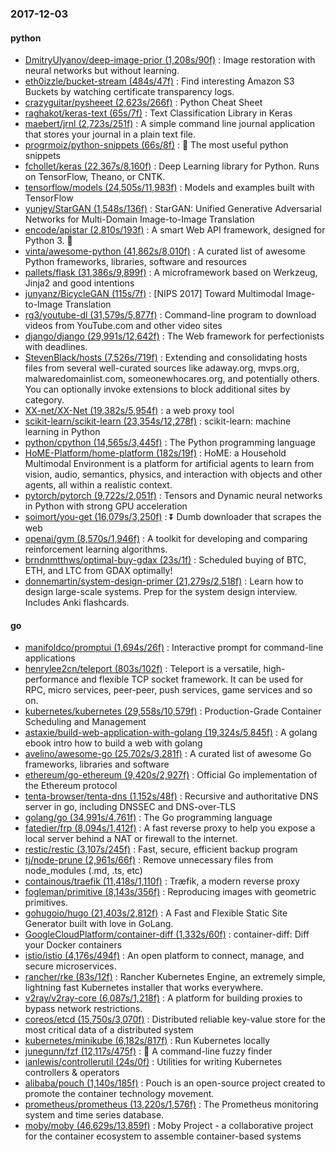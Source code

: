### 2017-12-03

#### python
* [DmitryUlyanov/deep-image-prior (1,208s/90f)](https://github.com/DmitryUlyanov/deep-image-prior) : Image restoration with neural networks but without learning.
* [eth0izzle/bucket-stream (484s/47f)](https://github.com/eth0izzle/bucket-stream) : Find interesting Amazon S3 Buckets by watching certificate transparency logs.
* [crazyguitar/pysheeet (2,623s/266f)](https://github.com/crazyguitar/pysheeet) : Python Cheat Sheet
* [raghakot/keras-text (65s/7f)](https://github.com/raghakot/keras-text) : Text Classification Library in Keras
* [maebert/jrnl (2,723s/251f)](https://github.com/maebert/jrnl) : A simple command line journal application that stores your journal in a plain text file.
* [progrmoiz/python-snippets (66s/8f)](https://github.com/progrmoiz/python-snippets) : 💯 The most useful python snippets
* [fchollet/keras (22,367s/8,160f)](https://github.com/fchollet/keras) : Deep Learning library for Python. Runs on TensorFlow, Theano, or CNTK.
* [tensorflow/models (24,505s/11,983f)](https://github.com/tensorflow/models) : Models and examples built with TensorFlow
* [yunjey/StarGAN (1,548s/136f)](https://github.com/yunjey/StarGAN) : StarGAN: Unified Generative Adversarial Networks for Multi-Domain Image-to-Image Translation
* [encode/apistar (2,810s/193f)](https://github.com/encode/apistar) : A smart Web API framework, designed for Python 3. 🌟
* [vinta/awesome-python (41,862s/8,010f)](https://github.com/vinta/awesome-python) : A curated list of awesome Python frameworks, libraries, software and resources
* [pallets/flask (31,386s/9,899f)](https://github.com/pallets/flask) : A microframework based on Werkzeug, Jinja2 and good intentions
* [junyanz/BicycleGAN (115s/7f)](https://github.com/junyanz/BicycleGAN) : [NIPS 2017] Toward Multimodal Image-to-Image Translation
* [rg3/youtube-dl (31,579s/5,877f)](https://github.com/rg3/youtube-dl) : Command-line program to download videos from YouTube.com and other video sites
* [django/django (29,991s/12,642f)](https://github.com/django/django) : The Web framework for perfectionists with deadlines.
* [StevenBlack/hosts (7,526s/719f)](https://github.com/StevenBlack/hosts) : Extending and consolidating hosts files from several well-curated sources like adaway.org, mvps.org, malwaredomainlist.com, someonewhocares.org, and potentially others. You can optionally invoke extensions to block additional sites by category.
* [XX-net/XX-Net (19,382s/5,954f)](https://github.com/XX-net/XX-Net) : a web proxy tool
* [scikit-learn/scikit-learn (23,354s/12,278f)](https://github.com/scikit-learn/scikit-learn) : scikit-learn: machine learning in Python
* [python/cpython (14,565s/3,445f)](https://github.com/python/cpython) : The Python programming language
* [HoME-Platform/home-platform (182s/19f)](https://github.com/HoME-Platform/home-platform) : HoME: a Household Multimodal Environment is a platform for artificial agents to learn from vision, audio, semantics, physics, and interaction with objects and other agents, all within a realistic context.
* [pytorch/pytorch (9,722s/2,051f)](https://github.com/pytorch/pytorch) : Tensors and Dynamic neural networks in Python with strong GPU acceleration
* [soimort/you-get (16,079s/3,250f)](https://github.com/soimort/you-get) : ⏬ Dumb downloader that scrapes the web
* [openai/gym (8,570s/1,946f)](https://github.com/openai/gym) : A toolkit for developing and comparing reinforcement learning algorithms.
* [brndnmtthws/optimal-buy-gdax (23s/1f)](https://github.com/brndnmtthws/optimal-buy-gdax) : Scheduled buying of BTC, ETH, and LTC from GDAX optimally!
* [donnemartin/system-design-primer (21,279s/2,518f)](https://github.com/donnemartin/system-design-primer) : Learn how to design large-scale systems. Prep for the system design interview. Includes Anki flashcards.

#### go
* [manifoldco/promptui (1,694s/26f)](https://github.com/manifoldco/promptui) : Interactive prompt for command-line applications
* [henrylee2cn/teleport (803s/102f)](https://github.com/henrylee2cn/teleport) : Teleport is a versatile, high-performance and flexible TCP socket framework. It can be used for RPC, micro services, peer-peer, push services, game services and so on.
* [kubernetes/kubernetes (29,558s/10,579f)](https://github.com/kubernetes/kubernetes) : Production-Grade Container Scheduling and Management
* [astaxie/build-web-application-with-golang (19,324s/5,845f)](https://github.com/astaxie/build-web-application-with-golang) : A golang ebook intro how to build a web with golang
* [avelino/awesome-go (25,702s/3,281f)](https://github.com/avelino/awesome-go) : A curated list of awesome Go frameworks, libraries and software
* [ethereum/go-ethereum (9,420s/2,927f)](https://github.com/ethereum/go-ethereum) : Official Go implementation of the Ethereum protocol
* [tenta-browser/tenta-dns (1,152s/48f)](https://github.com/tenta-browser/tenta-dns) : Recursive and authoritative DNS server in go, including DNSSEC and DNS-over-TLS
* [golang/go (34,991s/4,761f)](https://github.com/golang/go) : The Go programming language
* [fatedier/frp (8,094s/1,412f)](https://github.com/fatedier/frp) : A fast reverse proxy to help you expose a local server behind a NAT or firewall to the internet.
* [restic/restic (3,107s/245f)](https://github.com/restic/restic) : Fast, secure, efficient backup program
* [tj/node-prune (2,961s/66f)](https://github.com/tj/node-prune) : Remove unnecessary files from node_modules (.md, .ts, etc)
* [containous/traefik (11,418s/1,110f)](https://github.com/containous/traefik) : Træfik, a modern reverse proxy
* [fogleman/primitive (8,143s/356f)](https://github.com/fogleman/primitive) : Reproducing images with geometric primitives.
* [gohugoio/hugo (21,403s/2,812f)](https://github.com/gohugoio/hugo) : A Fast and Flexible Static Site Generator built with love in GoLang.
* [GoogleCloudPlatform/container-diff (1,332s/60f)](https://github.com/GoogleCloudPlatform/container-diff) : container-diff: Diff your Docker containers
* [istio/istio (4,176s/494f)](https://github.com/istio/istio) : An open platform to connect, manage, and secure microservices.
* [rancher/rke (83s/12f)](https://github.com/rancher/rke) : Rancher Kubernetes Engine, an extremely simple, lightning fast Kubernetes installer that works everywhere.
* [v2ray/v2ray-core (6,087s/1,218f)](https://github.com/v2ray/v2ray-core) : A platform for building proxies to bypass network restrictions.
* [coreos/etcd (15,750s/3,070f)](https://github.com/coreos/etcd) : Distributed reliable key-value store for the most critical data of a distributed system
* [kubernetes/minikube (6,182s/817f)](https://github.com/kubernetes/minikube) : Run Kubernetes locally
* [junegunn/fzf (12,117s/475f)](https://github.com/junegunn/fzf) : 🌸 A command-line fuzzy finder
* [ianlewis/controllerutil (24s/0f)](https://github.com/ianlewis/controllerutil) : Utilities for writing Kubernetes controllers & operators
* [alibaba/pouch (1,140s/185f)](https://github.com/alibaba/pouch) : Pouch is an open-source project created to promote the container technology movement.
* [prometheus/prometheus (13,220s/1,576f)](https://github.com/prometheus/prometheus) : The Prometheus monitoring system and time series database.
* [moby/moby (46,629s/13,859f)](https://github.com/moby/moby) : Moby Project - a collaborative project for the container ecosystem to assemble container-based systems
